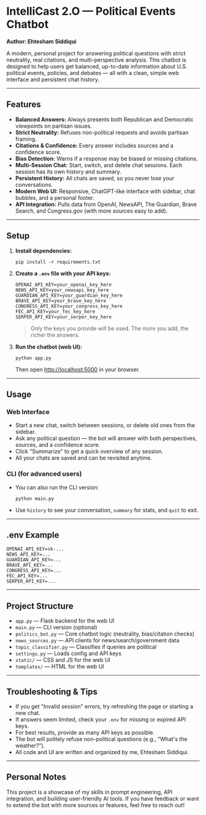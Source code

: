 # IntelliCast 2.O — Political Events Chatbot

**Author: Ehtesham Siddiqui**

A modern, personal project for answering political questions with strict neutrality, real citations, and multi-perspective analysis. This chatbot is designed to help users get balanced, up-to-date information about U.S. political events, policies, and debates — all with a clean, simple web interface and persistent chat history.

---

## Features

- **Balanced Answers:** Always presents both Republican and Democratic viewpoints on partisan issues.
- **Strict Neutrality:** Refuses non-political requests and avoids partisan framing.
- **Citations & Confidence:** Every answer includes sources and a confidence score.
- **Bias Detection:** Warns if a response may be biased or missing citations.
- **Multi-Session Chat:** Start, switch, and delete chat sessions. Each session has its own history and summary.
- **Persistent History:** All chats are saved, so you never lose your conversations.
- **Modern Web UI:** Responsive, ChatGPT-like interface with sidebar, chat bubbles, and a personal footer.
- **API Integration:** Pulls data from OpenAI, NewsAPI, The Guardian, Brave Search, and Congress.gov (with more sources easy to add).

---

## Setup

1. **Install dependencies:**
   ```
   pip install -r requirements.txt
   ```

2. **Create a `.env` file with your API keys:**
   ```
   OPENAI_API_KEY=your_openai_key_here
   NEWS_API_KEY=your_newsapi_key_here
   GUARDIAN_API_KEY=your_guardian_key_here
   BRAVE_API_KEY=your_brave_key_here
   CONGRESS_API_KEY=your_congress_key_here
   FEC_API_KEY=your_fec_key_here
   SERPER_API_KEY=your_serper_key_here
   ```
   > Only the keys you provide will be used. The more you add, the richer the answers.

3. **Run the chatbot (web UI):**
   ```
   python app.py
   ```
   Then open [http://localhost:5000](http://localhost:5000) in your browser.

---

## Usage

### **Web Interface**
- Start a new chat, switch between sessions, or delete old ones from the sidebar.
- Ask any political question — the bot will answer with both perspectives, sources, and a confidence score.
- Click "Summarize" to get a quick overview of any session.
- All your chats are saved and can be revisited anytime.

### **CLI (for advanced users)**
- You can also run the CLI version:
  ```
  python main.py
  ```
- Use `history` to see your conversation, `summary` for stats, and `quit` to exit.

---

## .env Example
```
OPENAI_API_KEY=sk-...
NEWS_API_KEY=...
GUARDIAN_API_KEY=...
BRAVE_API_KEY=...
CONGRESS_API_KEY=...
FEC_API_KEY=...
SERPER_API_KEY=...
```

---

## Project Structure
- `app.py` — Flask backend for the web UI
- `main.py` — CLI version (optional)
- `politics_bot.py` — Core chatbot logic (neutrality, bias/citation checks)
- `news_sources.py` — API clients for news/search/government data
- `topic_classifier.py` — Classifies if queries are political
- `settings.py` — Loads config and API keys
- `static/` — CSS and JS for the web UI
- `templates/` — HTML for the web UI

---

## Troubleshooting & Tips
- If you get "Invalid session" errors, try refreshing the page or starting a new chat.
- If answers seem limited, check your `.env` for missing or expired API keys.
- For best results, provide as many API keys as possible.
- The bot will politely refuse non-political questions (e.g., "What's the weather?").
- All code and UI are written and organized by me, Ehtesham Siddiqui.

---

## Personal Notes
This project is a showcase of my skills in prompt engineering, API integration, and building user-friendly AI tools. If you have feedback or want to extend the bot with more sources or features, feel free to reach out! 
